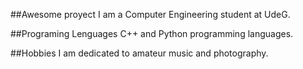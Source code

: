 ##Awesome proyect
I am a Computer Engineering student at UdeG.

##Programing Lenguages
C++ and Python programming languages.

##Hobbies
I am dedicated to amateur music and photography.
